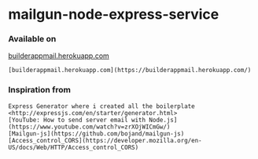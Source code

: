 # mailgun-node-express-service


### Available on

[builderappmail.herokuapp.com](https://builderappmail.herokuapp.com/)

```
[builderappmail.herokuapp.com](https://builderappmail.herokuapp.com/)
```

### Inspiration from
```
Express Generator where i created all the boilerplate <http://expressjs.com/en/starter/generator.html>
[YouTube: How to send server email with Node.js](https://www.youtube.com/watch?v=zrXOjWICmGw/)
[Mailgun-js](https://github.com/bojand/mailgun-js)
[Access_control_CORS](https://developer.mozilla.org/en-US/docs/Web/HTTP/Access_control_CORS)
```